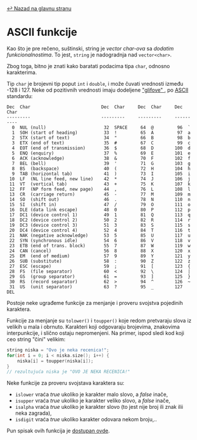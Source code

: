 [↩ Nazad na glavnu stranu](/README.md)

# ASCII funkcije

Kao što je pre rečeno, suštinski, string je *vector char-ova* sa *dodatim funkcionalnostima*. To jest, `string` je nadogradnja nad `vector<char>`.

Zbog toga, bitno je znati kako baratati podacima tipa `char`, odnosno karakterima.

Tip `char` je brojevni tip poput `int` i `double`, i može čuvati vrednosti između -128 i 127. Neke od pozitivnih vrednosti imaju dodeljene ["glifove" ](https://en.wikipedia.org/wiki/Glyph), po [ASCII](https://en.wikipedia.org/wiki/ASCII) standardu:

```
Dec  Char                           Dec  Char     Dec  Char     Dec  Char
---------                           ---------     ---------     ----------
  0  NUL (null)                      32  SPACE     64  @         96  `
  1  SOH (start of heading)          33  !         65  A         97  a
  2  STX (start of text)             34  "         66  B         98  b
  3  ETX (end of text)               35  #         67  C         99  c
  4  EOT (end of transmission)       36  $         68  D        100  d
  5  ENQ (enquiry)                   37  %         69  E        101  e
  6  ACK (acknowledge)               38  &         70  F        102  f
  7  BEL (bell)                      39  '         71  G        103  g
  8  BS  (backspace)                 40  (         72  H        104  h
  9  TAB (horizontal tab)            41  )         73  I        105  i
 10  LF  (NL line feed, new line)    42  *         74  J        106  j
 11  VT  (vertical tab)              43  +         75  K        107  k
 12  FF  (NP form feed, new page)    44  ,         76  L        108  l
 13  CR  (carriage return)           45  -         77  M        109  m
 14  SO  (shift out)                 46  .         78  N        110  n
 15  SI  (shift in)                  47  /         79  O        111  o
 16  DLE (data link escape)          48  0         80  P        112  p
 17  DC1 (device control 1)          49  1         81  Q        113  q
 18  DC2 (device control 2)          50  2         82  R        114  r
 19  DC3 (device control 3)          51  3         83  S        115  s
 20  DC4 (device control 4)          52  4         84  T        116  t
 21  NAK (negative acknowledge)      53  5         85  U        117  u
 22  SYN (synchronous idle)          54  6         86  V        118  v
 23  ETB (end of trans. block)       55  7         87  W        119  w
 24  CAN (cancel)                    56  8         88  X        120  x
 25  EM  (end of medium)             57  9         89  Y        121  y
 26  SUB (substitute)                58  :         90  Z        122  z
 27  ESC (escape)                    59  ;         91  [        123  {
 28  FS  (file separator)            60  <         92  \        124  |
 29  GS  (group separator)           61  =         93  ]        125  }
 30  RS  (record separator)          62  >         94  ^        126  ~
 31  US  (unit separator)            63  ?         95  _        127  DEL
```

Postoje neke ugrađeme funkcije za menjanje i proveru svojstva pojedinih karaktera. 

Funkcije za menjanje su `tolower()` i `toupper()` koje redom pretvaraju slova iz velikih u mala i obrnuto. Karakteri koji odgovaraju brojevima, znakovima interpunkcije, i slično ostaju nepromenjeni. Na primer, ispod sledi kod koji ceo string "čini" velikim:
```c++
string niska = "Ovo je neka recenica!";
for(int i = 0; i < niska.size(); i++) {
    niska[i] = toupper(niska[i]);
}
// rezultujuća niska je "OVO JE NEKA RECENICA!"
```

Neke funkcije za proveru svojstava karaktera su:
- `islower` vraća *true* ukoliko je karakter malo slovo, a *false* inače,
- `isupper` vraća *true* ukoliko je karakter veliko slovo, a *false* inače,
- `isalpha` vraća *true* ukoliko je karakter slovo (to jest nije broj ili znak ilii neka zagrada),
- `isdigit` vraća *true* ukoliko karakter odovara nekom broju,..

Pun spisak ovih funkcija je [dostupan ovde](https://cplusplus.com/reference/cctype/).
